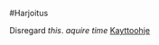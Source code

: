 #Harjoitus

Disregard *this*. _aquire time_
[Kayttoohje](https://github.com/teerialh/otm2016/blob/master/dokumentointi/kaytto-ohje.md)
